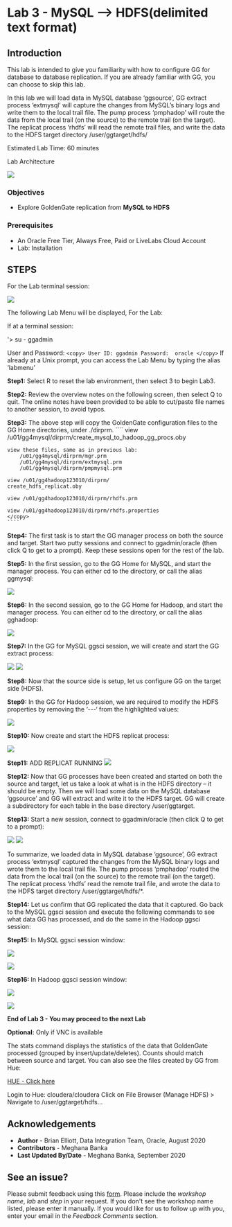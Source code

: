 # Lab 3 -  MySQL --> HDFS(delimited text format)

## Introduction

This lab is intended to give you familiarity with how to configure GG for database to database replication. If you are already familiar with GG, you can choose to skip this lab.

In this lab we will load data in MySQL database ‘ggsource’, GG extract process ‘extmysql’ will capture the changes from MySQL’s binary logs and write them to the local trail file. The pump process ‘pmphadop’ will route the data from the local trail (on the source) to the remote trail (on the target). The replicat
process ‘rhdfs’ will read the remote trail files, and write the data to the HDFS target directory
/user/ggtarget/hdfs/

Estimated Lab Time: 60 minutes

Lab Architecture

![](./images/image300_1.png)

### Objectives
- Explore GoldenGate replication from **MySQL to HDFS**

### Prerequisites

* An Oracle Free Tier, Always Free, Paid or LiveLabs Cloud Account
* Lab: Installation

## STEPS
For the Lab terminal session:

![](./images/lab3menu.png)

The following Lab Menu will be displayed, 
For the Lab:

If at a terminal session:

'> su - ggadmin

User and Password:
    ````
    <copy>
    User ID: ggadmin
    Password:  oracle
    </copy>
    ````
If already at a Unix prompt, you can access the Lab Menu by typing the alias ‘labmenu’

 
**Step1:** Select R to reset the lab environment, then select 3 to begin Lab3.

**Step2:** Review the overview notes on the following screen, then select Q to quit. The online notes have been provided to be able to   cut/paste file names to another session, to avoid typos.

**Step3:** The above step will copy the GoldenGate configuration files to the GG Home directories, under ./dirprm. 
    ````
    <copy>
    view /u01/gg4mysql/dirprm/create_mysql_to_hadoop_gg_procs.oby 

    view these files, same as in previous lab:
        /u01/gg4mysql/dirprm/mgr.prm 
        /u01/gg4mysql/dirprm/extmysql.prm 
        /u01/gg4mysql/dirprm/pmpmysql.prm

    view /u01/gg4hadoop123010/dirprm/
    create_hdfs_replicat.oby 

    view /u01/gg4hadoop123010/dirprm/rhdfs.prm

    view /u01/gg4hadoop123010/dirprm/rhdfs.properties
    </copy>
    ````

**Step4:** The first task is to start the GG manager process on both the source and target. Start two putty sessions and connect to ggadmin/oracle (then click Q to get to a prompt). Keep these sessions open for the rest of the lab.

**Step5:** In the first session, go to the GG Home for MySQL, and start the manager process. You can either cd to the directory, or call the alias ggmysql:

![](images/b3.png)

**Step6:** In the second session, go to the GG Home for Hadoop, and start the manager process. You can either cd to the directory, or call the alias gghadoop:

![](images/all/b4.png)

**Step7:** In the GG for MySQL ggsci session, we will create and start the GG extract process:

![](./images/b5.png)
![](./images/b6.png)

**Step8:** Now that the source side is setup, let us configure GG on the target side (HDFS).

**Step9:** In the GG for Hadoop session, we are required to modify the HDFS properties by removing the ‘---‘ from the highlighted values:

![](./images/b7.png)

**Step10:** Now create and start the HDFS replicat process:

![](./images/b8.png)

**Step11:** ADD REPLICAT RUNNING 
![](./images/B9.png)

**Step12:** Now that GG processes have been created and started on both the source and target, let us take a look at what is in the HDFS directory – it should be empty. Then we will load some data on the MySQL database
‘ggsource’ and GG will extract and write it to the HDFS target. GG will create a subdirectory for each table in the base directory /user/ggtarget.

**Step13:** Start a new session, connect to ggadmin/oracle (then click Q to get to a prompt):

![](./images//b10.png)
![](./images/b11.png)

To summarize, we loaded data in MySQL database ‘ggsource’, GG extract process ‘extmysql’ captured the changes from the MySQL binary logs and wrote them to the local trail file. The pump process
‘pmphadop’ routed the data from the local trail (on the source) to the remote trail (on the target). The replicat process ‘rhdfs’ read the remote trail file, and wrote the data to the HDFS target directory
/user/ggtarget/hdfs/*.

**Step14:** Let us confirm that GG replicated the data that it captured. Go back to the MySQL ggsci session and execute the following commands to see what data GG has processed, and do the same in the Hadoop ggsci session:

**Step15:** In MySQL ggsci session window:

![](./images/b12.png)

![](./images/b13.png)

**Step16:** In Hadoop ggsci session window:

![](./images/b14.png)

![](./images/b15.png)

**End of Lab 3 - You may proceed to the next Lab**

**Optional:**  Only if VNC is available

The stats command displays the statistics of the data that GoldenGate processed (grouped by insert/update/deletes). Counts should match between source and target.
You can also see the files created by GG from Hue:

[HUE - Click here](http://127.0.0.1:8888) 

Login to Hue: cloudera/cloudera
Click on File Browser (Manage HDFS) > Navigate to /user/ggtarget/hdfs…

## Acknowledgements
* **Author** - Brian Elliott, Data Integration Team, Oracle, August 2020
* **Contributors** - Meghana Banka
* **Last Updated By/Date** - Meghana Banka, September 2020

## See an issue?
Please submit feedback using this [form](https://apexapps.oracle.com/pls/apex/f?p=133:1:::::P1_FEEDBACK:1). Please include the *workshop name*, *lab* and *step* in your request.  If you don't see the workshop name listed, please enter it manually. If you would like for us to follow up with you, enter your email in the *Feedback Comments* section.
